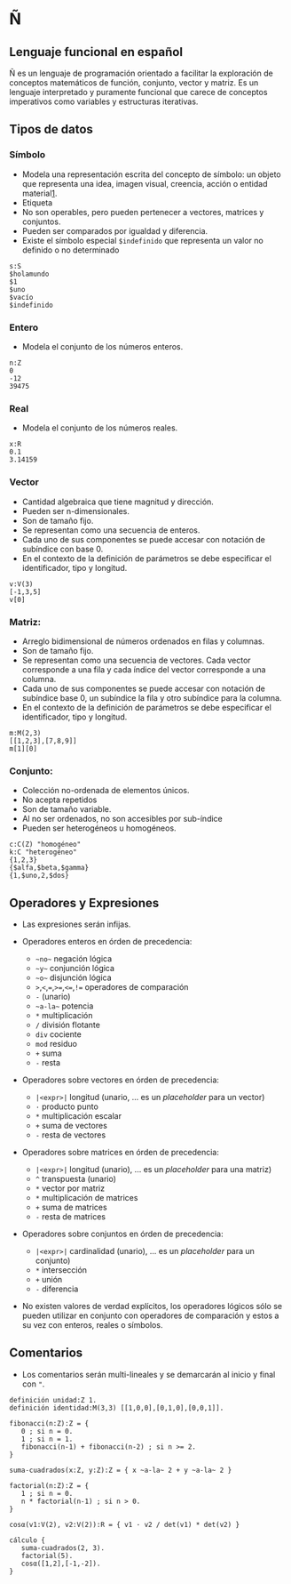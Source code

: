 # Ñ
## Lenguaje funcional en español

Ñ es un lenguaje de programación orientado a facilitar la exploración de conceptos matemáticos de función, conjunto, vector y matriz. Es un lenguaje interpretado y puramente funcional que carece de conceptos imperativos como variables y estructuras iterativas.

## Tipos de datos

### Símbolo

- Modela una representación escrita del concepto de símbolo: un objeto que representa una idea, imagen visual, creencia, acción o entidad material[1](https://en.wikipedia.org/wiki/Symbol).
- Etiqueta
- No son operables, pero pueden pertenecer a vectores, matrices y conjuntos.
- Pueden ser comparados por igualdad y diferencia.
- Existe el símbolo especial `$indefinido` que representa un valor no definido o no determinado

```
s:S
$holamundo
$1
$uno
$vacío
$indefinido
```

### Entero

- Modela el conjunto de los números enteros.

```
n:Z
0
-12
39475
```

### Real

- Modela el conjunto de los números reales.

```
x:R
0.1
3.14159
```

### Vector
- Cantidad algebraica que tiene magnitud y dirección.
- Pueden ser n-dimensionales.
- Son de tamaño fijo.
- Se representan como una secuencia de enteros.
- Cada uno de sus componentes se puede accesar con notación de subíndice con base 0.
- En el contexto de la definición de parámetros se debe especificar el identificador, tipo y longitud.

```
v:V(3)
[-1,3,5]
v[0]
```

### Matriz:
- Arreglo bidimensional de números ordenados en filas y columnas.
- Son de tamaño fijo.
- Se representan como una secuencia de vectores. Cada vector corresponde a una fila y cada índice del vector corresponde a una columna.
- Cada uno de sus componentes se puede accesar con notación de subíndice base 0, un subíndice la fila  y otro subíndice para la columna.
- En el contexto de la definición de parámetros se debe especificar el identificador, tipo y longitud.

```
m:M(2,3)
[[1,2,3],[7,8,9]]
m[1][0]
```

### Conjunto:
- Colección no-ordenada de elementos únicos. 
- No acepta repetidos
- Son de tamaño variable.
- Al no ser ordenados, no son accesibles por sub-índice
- Pueden ser heterogéneos u homogéneos.

```
c:C(Z) "homogéneo"
k:C "heterogéneo"
{1,2,3}
{$alfa,$beta,$gamma}
{1,$uno,2,$dos}
```

## Operadores y Expresiones

- Las expresiones serán infijas.

- Operadores enteros en órden de precedencia:
   + `~no~` negación lógica
   + `~y~` conjunción lógica
   + `~o~` disjunción lógica
   + `>`,`<`,`=`,`>=`,`<=`,`!=` operadores de comparación
   + `-` (unario)
   + `~a-la~` potencia
   + `*` multiplicación
   + `/` división flotante
   + `div` cociente
   + `mod` residuo
   + `+` suma
   + `-` resta

- Operadores sobre vectores en órden de precedencia:
   + `|<expr>|` longitud (unario, ... es un *placeholder* para un vector)
   + `·` producto punto
   + `*` multiplicación escalar
   + `+` suma de vectores
   + `-` resta de vectores

- Operadores sobre matrices en órden de precedencia:
   + `|<expr>|` longitud (unario), ... es un *placeholder* para una matriz)
   + `^` transpuesta (unario)
   + `*` vector por matriz
   + `*` multiplicación de matrices
   + `+` suma de matrices
   + `-` resta de matrices

- Operadores sobre conjuntos en órden de precedencia:
   + `|<expr>|` cardinalidad (unario), ... es un *placeholder* para un conjunto)
   + `*` intersección
   + `+` unión
   + `-` diferencia

- No existen valores de verdad explícitos, los operadores lógicos sólo se pueden utilizar en conjunto con operadores de comparación y estos a su vez con enteros, reales o símbolos.
   
## Comentarios

- Los comentarios serán multi-lineales y se demarcarán al inicio y final con `"`.


```
definición unidad:Z 1.
definición identidad:M(3,3) [[1,0,0],[0,1,0],[0,0,1]].

fibonacci(n:Z):Z = {
   0 ; si n = 0.
   1 ; si n = 1.
   fibonacci(n-1) + fibonacci(n-2) ; si n >= 2.
}

suma-cuadrados(x:Z, y:Z):Z = { x ~a-la~ 2 + y ~a-la~ 2 }

factorial(n:Z):Z = {
   1 ; si n = 0.
   n * factorial(n-1) ; si n > 0.
}

cosα(v1:V(2), v2:V(2)):R = { v1 · v2 / det(v1) * det(v2) }

cálculo {
   suma-cuadrados(2, 3).
   factorial(5).
   cosα([1,2],[-1,-2]).
}
```
